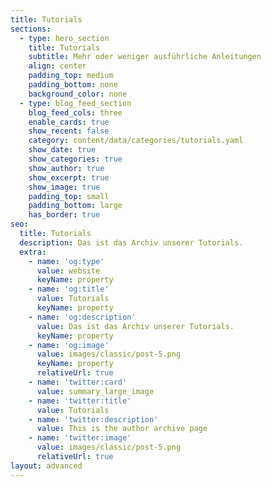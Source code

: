 ```yaml
---
title: Tutorials
sections:
  - type: hero_section
    title: Tutorials
    subtitle: Mehr oder weniger ausführliche Anleitungen
    align: center
    padding_top: medium
    padding_bottom: none
    background_color: none
  - type: blog_feed_section
    blog_feed_cols: three
    enable_cards: true
    show_recent: false
    category: content/data/categories/tutorials.yaml
    show_date: true
    show_categories: true
    show_author: true
    show_excerpt: true
    show_image: true
    padding_top: small
    padding_bottom: large
    has_border: true
seo:
  title: Tutorials
  description: Das ist das Archiv unserer Tutorials.
  extra:
    - name: 'og:type'
      value: website
      keyName: property
    - name: 'og:title'
      value: Tutorials
      keyName: property
    - name: 'og:description'
      value: Das ist das Archiv unserer Tutorials.
      keyName: property
    - name: 'og:image'
      value: images/classic/post-5.png
      keyName: property
      relativeUrl: true
    - name: 'twitter:card'
      value: summary_large_image
    - name: 'twitter:title'
      value: Tutorials
    - name: 'twitter:description'
      value: This is the author archive page
    - name: 'twitter:image'
      value: images/classic/post-5.png
      relativeUrl: true
layout: advanced
---
```

